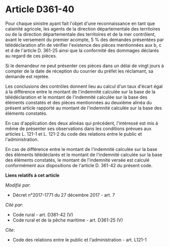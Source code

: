 # Article D361-40

Pour chaque sinistre ayant fait l'objet d'une reconnaissance en tant que calamité agricole, les agents de la direction
départementale des territoires ou de la direction départementale des territoires et de la mer contrôlent, avant le versement
du premier acompte, 5 % des demandes présentées par télédéclaration afin de vérifier l'existence des pièces mentionnées aux
b, c et d de l'article D. 361-25 ainsi que la conformité des dommages déclarés au regard de ces pièces. 

Si le demandeur ne peut présenter ces pièces dans un délai de vingt jours à compter de la date de réception du courrier du
préfet les réclamant, sa demande est rejetée. 

Les conclusions des contrôles donnent lieu au calcul d'un taux d'écart égal à la différence entre le montant de l'indemnité
calculée sur la base de la télédéclaration et le montant de l'indemnité calculée sur la base des éléments constatés et des
pièces mentionnées au deuxième alinéa du présent article rapporté au montant de l'indemnité calculée sur la base des éléments
constatés. 

En cas d'application des deux alinéas qui précédent, l'intéressé est mis à même de présenter ses observations dans les
conditions prévues aux articles L. 121-1 et L. 121-2 du code des relations entre le public et l'administration. 

En cas de différence entre le montant de l'indemnité calculée sur la base des éléments télédéclarés et le montant de
l'indemnité calculée sur la base des éléments constatés, le montant de l'indemnité versée est calculé conformément aux
dispositions de l'article D. 361-42 du présent code.

**Liens relatifs à cet article**

_Modifié par_:

  - Décret n°2017-1771 du 27 décembre 2017 - art. 7

_Cité par_:

  - Code rural - art. D361-42 (V)
  - Code rural et de la pêche maritime - art. D361-25 (V)

_Cite_:

  - Code des relations entre le public et l'administration - art. L121-1
